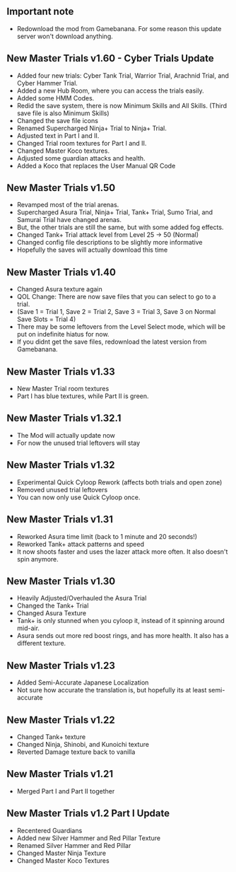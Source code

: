 ## Important note
- Redownload the mod from Gamebanana. For some reason this update server won't download anything.

## New Master Trials v1.60 - Cyber Trials Update
- Added four new trials: Cyber Tank Trial, Warrior Trial, Arachnid Trial, and Cyber Hammer Trial.
- Added a new Hub Room, where you can access the trials easily.
- Added some HMM Codes.
- Redid the save system, there is now Minimum Skills and All Skills. (Third save file is also Minimum Skills)
- Changed the save file icons
- Renamed Supercharged Ninja+ Trial to Ninja+ Trial.
- Adjusted text in Part I and II.
- Changed Trial room textures for Part I and II.
- Changed Master Koco textures.
- Adjusted some guardian attacks and health.
- Added a Koco that replaces the User Manual QR Code 

## New Master Trials v1.50
- Revamped most of the trial arenas.
- Supercharged Asura Trial, Ninja+ Trial, Tank+ Trial, Sumo Trial, and Samurai Trial have changed arenas.
- But, the other trials are still the same, but with some added fog effects.
- Changed Tank+ Trial attack level from Level 25 -> 50 (Normal)
- Changed config file descriptions to be slightly more informative
- Hopefully the saves will actually download this time

## New Master Trials v1.40
- Changed Asura texture again
- QOL Change: There are now save files that you can select to go to a trial.
- (Save 1 = Trial 1, Save 2 = Trial 2, Save 3 = Trial 3, Save 3 on Normal Save Slots = Trial 4)
- There may be some leftovers from the Level Select mode, which will be put on indefinite hiatus for now.
- If you didnt get the save files, redownload the latest version from Gamebanana.

## New Master Trials v1.33
- New Master Trial room textures
- Part I has blue textures, while Part II is green.

## New Master Trials v1.32.1
- The Mod will actually update now 
- For now the unused trial leftovers will stay

## New Master Trials v1.32
- Experimental Quick Cyloop Rework (affects both trials and open zone)
- Removed unused trial leftovers
- You can now only use Quick Cyloop once.

## New Master Trials v1.31
- Reworked Asura time limit (back to 1 minute and 20 seconds!)
- Reworked Tank+ attack patterns and speed
- It now shoots faster and uses the lazer attack more often. It also doesn't spin anymore.

## New Master Trials v1.30
- Heavily Adjusted/Overhauled the Asura Trial
- Changed the Tank+ Trial
- Changed Asura Texture
- Tank+ is only stunned when you cyloop it, instead of it spinning around mid-air.
- Asura sends out more red boost rings, and has more health. It also has a different texture.

## New Master Trials v1.23
- Added Semi-Accurate Japanese Localization
- Not sure how accurate the translation is, but hopefully its at least semi-accurate

## New Master Trials v1.22
- Changed Tank+ texture
- Changed Ninja, Shinobi, and Kunoichi texture
- Reverted Damage texture back to vanilla

## New Master Trials v1.21
- Merged Part I and Part II together


## New Master Trials v1.2 Part I Update
- Recentered Guardians
- Added new Silver Hammer and Red Pillar Texture
- Renamed Silver Hammer and Red Pillar
- Changed Master Ninja Texture
- Changed Master Koco Textures
